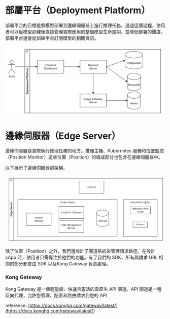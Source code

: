 # 部屬平台（Deployment Platform）

部署平台的目標是將模型部署到邊緣伺服器上進行推理任務。通過這個過程，使用者可以從模型訓練後直接管理實際應用的整個模型生命週期，並降低部署的難度。部署平台還會從訓練平台訂閱模型的相關資訊。

![Deployment Platform](images/deployment_platform.png)

# 邊緣伺服器（Edge Server）

邊緣伺服器是實際執行推理任務的地方。推理主機、Kubernetes 服務和位置監控（Position Monitor）這些位置（Position）的組成部分也包含在邊緣伺服器中。

以下展示了邊緣伺服器的架構。

![Edge Server](images/edge_server.png)

除了位置（Position）之外，我們還設計了閘道系統來管理請求路徑。在設計 xApp 時，使用者只需專注於他們的功能。有了我們的 SDK，所有與請求 URL 相關的部分都會由 SDK 以及Kong Gateway 負責處理。

### **Kong Gateway**

Kong Gateway 是一個輕量級、快速且靈活的雲原生 API 閘道。API 閘道是一種反向代理，允許您管理、配置和路由請求到您的 API

reference: [https://docs.konghq.com/gateway/latest/](https://docs.konghq.com/gateway/latest/)